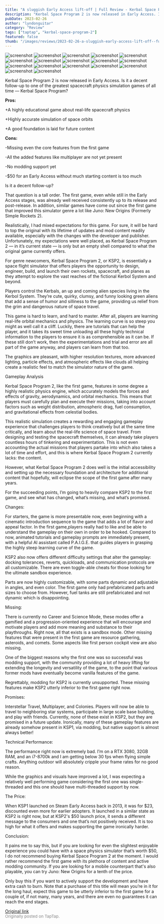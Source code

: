 ```yaml
---
title: "A sluggish Early Access lift-off | Full Review - Kerbal Space Program 2"
description: "Kerbal Space Program 2 is now released in Early Access. Is it a decent follow-up to one of the greatest spacecraft physics simulation games of all time — Kerbal Space Program?"
pubDate: 2023-02-26
author: "lyndonguitar"
category: "Review"
tags: ["taptap", "kerbal-space-program-2"]
featured: false
thumb: "/images/reviews/2023-02-26-a-sluggish-early-access-lift-off--full-review---kerbal-space-program-2-0.avif"
---
```


<div class="gallery">
  <img src="/images/reviews/2023-02-26-a-sluggish-early-access-lift-off--full-review---kerbal-space-program-2-0.avif" alt="screenshot" />
  <img src="/images/reviews/2023-02-26-a-sluggish-early-access-lift-off--full-review---kerbal-space-program-2-1.avif" alt="screenshot" />
  <img src="/images/reviews/2023-02-26-a-sluggish-early-access-lift-off--full-review---kerbal-space-program-2-2.avif" alt="screenshot" />
  <img src="/images/reviews/2023-02-26-a-sluggish-early-access-lift-off--full-review---kerbal-space-program-2-3.avif" alt="screenshot" />
  <img src="/images/reviews/2023-02-26-a-sluggish-early-access-lift-off--full-review---kerbal-space-program-2-4.avif" alt="screenshot" />
  <img src="/images/reviews/2023-02-26-a-sluggish-early-access-lift-off--full-review---kerbal-space-program-2-5.avif" alt="screenshot" />
  <img src="/images/reviews/2023-02-26-a-sluggish-early-access-lift-off--full-review---kerbal-space-program-2-6.avif" alt="screenshot" />
  <img src="/images/reviews/2023-02-26-a-sluggish-early-access-lift-off--full-review---kerbal-space-program-2-7.avif" alt="screenshot" />
  <img src="/images/reviews/2023-02-26-a-sluggish-early-access-lift-off--full-review---kerbal-space-program-2-8.avif" alt="screenshot" />
  <img src="/images/reviews/2023-02-26-a-sluggish-early-access-lift-off--full-review---kerbal-space-program-2-9.avif" alt="screenshot" />
  <img src="/images/reviews/2023-02-26-a-sluggish-early-access-lift-off--full-review---kerbal-space-program-2-10.avif" alt="screenshot" />
  <img src="/images/reviews/2023-02-26-a-sluggish-early-access-lift-off--full-review---kerbal-space-program-2-11.avif" alt="screenshot" />
  <img src="/images/reviews/2023-02-26-a-sluggish-early-access-lift-off--full-review---kerbal-space-program-2-12.avif" alt="screenshot" />
  <img src="/images/reviews/2023-02-26-a-sluggish-early-access-lift-off--full-review---kerbal-space-program-2-13.avif" alt="screenshot" />
  <img src="/images/reviews/2023-02-26-a-sluggish-early-access-lift-off--full-review---kerbal-space-program-2-14.avif" alt="screenshot" />
  <img src="/images/reviews/2023-02-26-a-sluggish-early-access-lift-off--full-review---kerbal-space-program-2-15.avif" alt="screenshot" />
  <img src="/images/reviews/2023-02-26-a-sluggish-early-access-lift-off--full-review---kerbal-space-program-2-16.avif" alt="screenshot" />
</div>

Kerbal Space Program 2 is now released in Early Access. Is it a decent follow-up to one of the greatest spacecraft physics simulation games of all time — Kerbal Space Program?


**Pros:**


+A highly educational game about real-life spacecraft physics

+Highly accurate simulation of space orbits

+A good foundation is laid for future content


**Cons:**


-Missing even the core features from the first game

-All the added features like multiplayer are not yet present

-No modding support yet

-$50 for an Early Access without much starting content is too much

Is it a decent follow-up?

That question is a tall order. The first game, even while still in the Early Access stages, was already well received consistently up to its release and post-release. In addition, similar games have come out since the first game that improved this simulator genre a lot like Juno: New Origins (Formerly Simple Rockets 2).

Realistically, I had mixed expectations for this game. For sure, it will be hard to top the original with its lifetime of updates and mod content readily available, especially with the changes with the developer and publisher. Unfortunately, my expectations were well placed, as Kerbal Space Program 2 — in it’s current state — is only but an empty shell compared to what the original game currently offers.

For genre newcomers, Kerbal Space Program 2, or KSP2, is essentially a space flight simulator that offers players the opportunity to design, engineer, build, and launch their own rockets, spacecraft, and planes as they attempt to explore the vast reaches of the fictional Kerbol System and beyond.

Players control the Kerbals, an up and coming alien species living in the Kerbol System. They’re cute, quirky, clumsy, and funny looking green aliens that add a sense of humor and silliness to the game, providing us relief from the grim and dangerous nature of space travel.

This game is hard to learn, and hard to master. After all, players are learning real-life orbital mechanics and physics. The learning curve is so steep you might as well call it a cliff. Luckily, there are tutorials that can help the player, and it takes its sweet time unloading all these highly technical information to the players to ensure it is as comprehensible as it can be. If these still don’t work, then the experimentations and trial and error are all part of the game anyway, and players can learn from that too.

The graphics are pleasant, with higher resolution textures, more advanced lighting, particle effects, and atmospheric effects like clouds all helping create a realistic feel to match the simulator nature of the game.

Gameplay Analysis

Kerbal Space Program 2, like the first game, features in some degree a highly realistic physics engine, which accurately models the forces and effects of gravity, aerodynamics, and orbital mechanics. This means that players must carefully plan and execute their missions, taking into account factors such as weight distribution, atmospheric drag, fuel consumption, and gravitational effects from celestial bodies.

This realistic simulation creates a rewarding and engaging gameplay experience that challenges players to think creatively but at the same time critically, and learn about the real-life science of space travel. From designing and testing the spacecraft themselves, it can already take players countless hours of tinkering and experimentation. This is not even accounting the actual missions that players partake into which also takes a lot of time and effort, and this is where Kerbal Space Program 2 currently lacks: the content.

However, what Kerbal Space Program 2 does well is the initial accessibility and setting up the necessary foundation and architecture for additional content that hopefully, will eclipse the scope of the first game after many years.

For the succeeding points, I’m going to heavily compare KSP2 to the first game, and see what has changed, what’s missing, and what’s promised.

Changes:

For starters, the game is more presentable now, even beginning with a cinematic introduction sequence to the game that adds a lot of flavor and appeal factor. In the first game,players really had to like and be able to understand the gameplay on their own in order to be hooked. Compared to now, animated tutorials and gameplay prompts are immediately present, with a helpful AI assistant called P.A.I.G.E. that guides players in grasping the highly steep learning curve of the game.

KSP2 also now offers different difficulty settings that alter the gameplay: docking tolerances, reverts, quickloads, and communication protocols are all customizable. There are even toggle-able cheats for those looking for the ultimate sandbox experience.

Parts are now highly customizable, with some parts dynamic and adjustable in angles, and even color. The first game only had prefabricated parts and sizes to choose from. However, fuel tanks are still prefabricated and not dynamic which is disappointing.

Missing:

There is currently no Career and Science Mode, these modes offer a gamified and a progression-oriented experience that will encourage and motivate players and add more meaning and substance to their playthroughs. Right now, all that exists is a sandbox mode. Other missing features that were present in the first game are resource gathering, asteroids, and comets. Some aspects like first person cockpit view are also missing.

One of the biggest reasons why the first one was so successful was modding support, with the community providing a lot of heavy lifting for extending the longevity and versatility of the game, to the point that various former mods have eventually become vanilla features of the game.

Regrettably, modding for KSP2 is currently unsupported. These missing features make KSP2 utterly inferior to the first game right now.

Promises:

Interstellar Travel, Multiplayer, and Colonies. Players will now be able to travel to neighboring star systems, participate in large scale base building, and play with friends. Currently, none of these exist in KSP2, but they are promised in a future update. Ironically, many of these gameplay features are already somehow present in KSP1, via modding, but native support is almost always better!

Technical Performance:

The performance right now is extremely bad. I’m on a RTX 3080, 32GB RAM, and an i7-8700k and I am getting below 30 fps when flying simple crafts. Anything outdoor will absolutely cripple your frame rates for no good reason.

While the graphics and visuals have improved a lot, I was expecting a relatively well performing game considering the first one was single-threaded and this one should have multi-threaded support by now.

The Price:

When KSP1 launched on Steam Early Access back in 2013, it was for $23, discounted even more for earlier adopters. It launched in a similar state as KSP2 is right now, but at KSP2's $50 launch price, it sends a different message to the consumers and one that’s not positively received. It is too high for what it offers and makes supporting the game ironically harder.

Conclusion:

It pains me to say this, but if you are looking for even the slightest enjoyable experience you could have with a space physics simulator that’s worth $50, I do not recommend buying Kerbal Space Program 2 at the moment. I would rather recommend the first game with its plethora of content and active modding community. If you are looking for a mobile counterpart that's also playable, you can try Juno: New Origins for a tenth of the price.

Only buy this if you want to actively support the development and have extra cash to burn. Note that a purchase of this title will mean you’re in it for the long haul, expect this game to be utterly inferior to the first game for a couple of, if not many, many years, and there are even no guarantees it can reach the end stages.

[Original link](https://www.taptap.io/post/4652700)<br><span style="font-size: 0.95em; color: #888;">Originally posted on TapTap.</span>
